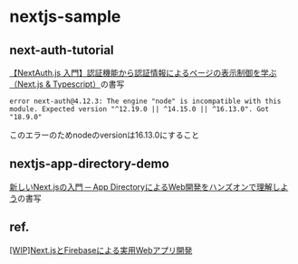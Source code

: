 # nextjs-sample

## next-auth-tutorial

[【NextAuth.js 入門】認証機能から認証情報によるページの表示制御を学ぶ（Next.js & Typescript）](https://zenn.dev/farstep/books/7a6eb67dd3bf1f)の書写

`error next-auth@4.12.3: The engine "node" is incompatible with this module. Expected version "^12.19.0 || ^14.15.0 || ^16.13.0". Got "18.9.0"`

このエラーのためnodeのversionは16.13.0にすること

## nextjs-app-directory-demo

[新しいNext.jsの入門 ─ App DirectoryによるWeb開発をハンズオンで理解しよう](https://eh-career.com/engineerhub/entry/2023/04/18/093000)の書写

## ref.

[[WIP]Next.jsとFirebaseによる実用Webアプリ開発](https://zenn.dev/nino_cast/books/43c539eb47caab)
